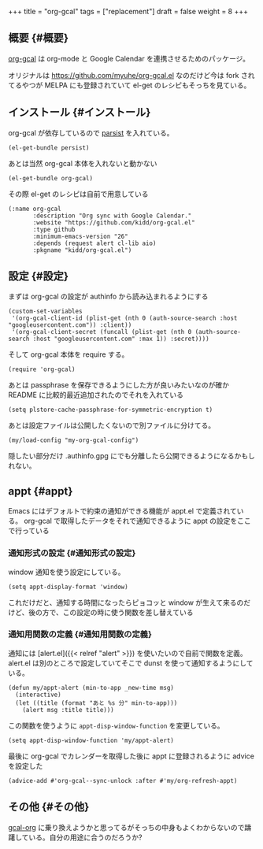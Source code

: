 +++
title = "org-gcal"
tags = ["replacement"]
draft = false
weight = 8
+++

## 概要 {#概要}

[org-gcal](https://github.com/kidd/org-gcal.el) は org-mode と Google Calendar を連携させるためのパッケージ。

オリジナルは <https://github.com/myuhe/org-gcal.el> なのだけど今は fork されてるやつが MELPA にも登録されていて
el-get のレシピもそっちを見ている。


## インストール {#インストール}

org-gcal が依存しているので [parsist](https://elpa.gnu.org/packages/persist.html) を入れている。

```emacs-lisp
(el-get-bundle persist)
```

あとは当然 org-gcal 本体を入れないと動かない

```emacs-lisp
(el-get-bundle org-gcal)
```

その際 el-get のレシピは自前で用意している

```emacs-lisp
(:name org-gcal
       :description "Org sync with Google Calendar."
       :website "https://github.com/kidd/org-gcal.el"
       :type github
       :minimum-emacs-version "26"
       :depends (request alert cl-lib aio)
       :pkgname "kidd/org-gcal.el")
```


## 設定 {#設定}

まずは org-gcal の設定が authinfo から読み込まれるようにする

```emacs-lisp
(custom-set-variables
 '(org-gcal-client-id (plist-get (nth 0 (auth-source-search :host "googleusercontent.com")) :client))
 '(org-gcal-client-secret (funcall (plist-get (nth 0 (auth-source-search :host "googleusercontent.com" :max 1)) :secret))))
```

そして org-gcal 本体を require する。

```emacs-lisp
(require 'org-gcal)
```

あとは passphrase を保存できるようにした方が良いみたいなのが確か README に比較的最近追加されたのでそれを入れている

```emacs-lisp
(setq plstore-cache-passphrase-for-symmetric-encryption t)
```

あとは設定ファイルは公開したくないので別ファイルに分けてる。

```emacs-lisp
(my/load-config "my-org-gcal-config")
```

隠したい部分だけ .authinfo.gpg にでも分離したら公開できるようになるかもしれない。


## appt {#appt}

Emacs にはデフォルトで約束の通知ができる機能が appt.el で定義されている。
org-gcal で取得したデータをそれで通知できるように
appt の設定をここで行っている


### 通知形式の設定 {#通知形式の設定}

window 通知を使う設定にしている。

```emacs-lisp
(setq appt-display-format 'window)
```

これだけだと、通知する時間になったらピョコッと window が生えて来るのだけど、後の方で、この設定の時に使う関数を差し替えている


### 通知用関数の定義 {#通知用関数の定義}

通知には [alert.el]({{< relref "alert" >}}) を使いたいので自前で関数を定義。
alert.el は別のところで設定していてそこで dunst を使って通知するようにしている。

```emacs-lisp
(defun my/appt-alert (min-to-app _new-time msg)
  (interactive)
  (let ((title (format "あと %s 分" min-to-app)))
    (alert msg :title title)))
```

この関数を使うように `appt-disp-window-function` を変更している。

```emacs-lisp
(setq appt-disp-window-function 'my/appt-alert)
```

最後に org-gcal でカレンダーを取得した後に appt に登録されるように advice を設定した

```emacs-lisp
(advice-add #'org-gcal--sync-unlock :after #'my/org-refresh-appt)
```


## その他 {#その他}

[gcal-org](https://github.com/misohena/gcal) に乗り換えようかと思ってるがそっちの中身もよくわからないので躊躇している。自分の用途に合うのだろうか?
